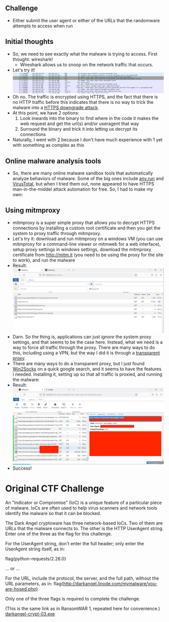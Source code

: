 ## Challenge
- Either submit the user agent or either of the URLs that the randomware attempts to access when run
## Initial thoughts
- So, we need to see exactly what the malware is trying to access. First thought: wireshark!
	- Wireshark allows us to snoop on the network traffic that occurs.
- Let's try it! ![wireshark-darkangel.png](../../_resources/wireshark-darkangel.png)
- Oh no. The traffic is encrypted using HTTPS, and the fact that there is no HTTP traffic before this indicates that there is no way to trick the malware into a [HTTPS downgrade attack](https://auth0.com/blog/preventing-https-downgrade-attacks/).
- At this point, we have 2 options:
	1) Look inwards into the binary to find where in the code it makes the web request and get the url(s) and/or useragent that way
	2) Surround the binary and trick it into letting us decrypt its connections
- Naturally, I went with 2 because I don't have much experience with 1 yet with something as complex as this
## Online malware analysis tools
- So, there are many online malware sandbox tools that automatically analyze behaviors of malware. Some of the big ones include [any.run](https://any.run/) and [VirusTotal](https://www.virustotal.com/), but when I tried them out, none appeared to have HTTPS man-in-the-middel attack automation for free. So, I had to make my own:
## Using mitmproxy
- mitmproxy is a super simple proxy that allows you to decrypt HTTPS connections by installing a custom root certificate and then you get the system to proxy traffic through mitmproxy.
- Let's try it: download and run mitmproxy on a windows VM (you can use mitmproxy for a command-line viewer or mitmweb for a web interface), setup proxy settings in windows settings, download the mitmproxy certificate from http://mitm.it (you need to be using the proxy for the site to work), and run the malware
- Result: ![nothing-darkangel.png](../../_resources/nothing-darkangel.png)
- Darn. So the thing is, applications can just *ignore* the system proxy settings, and that seems to be the case here. Instead, what we need is a way to force all traffic through the proxy. There are many ways to do this, including using a VPN, but the way I did it is through a [transparent proxy](https://en.wikipedia.org/wiki/Proxy_server#Transparent_proxy).
- There are many ways to do a transparent proxy, but I just found [Win2Socks](https://win2socks.com/) on a quick google search, and it seems to have the features I needed. Installing it, setting up so that all traffic is proxied, and running the malware:
- Result: ![final-result-darkangel-censored.png](../../_resources/final-result-darkangel-censored.png)
- Success!
# Original CTF Challenge
An "Indicator or Compromise" (IoC) is a unique feature of a particular piece of malware. IoCs are often used to help virus scanners and network tools identify the malware so that it can be blocked.

The Dark Angel cryptoware has three network-based IoCs. Two of them are URLs that the malware connects to. The other is the HTTP UserAgent string. Enter one of the three as the flag for this challenge.

For the UserAgent string, don't enter the full header; only enter the UserAgent string itself, as in:

flag{python-requests/2.26.0}

... or ...

For the URL, include the protocol, the server, and the full path, without the URL parameters, as in: flag{http://darkangel.linode.com/mymalware/you-are-hosed.php}

Only one of the three flags is required to complete the challenge.

(This is the same link as in RansomWAR 1, repeated here for convenience.)
[darkangel-crypt-03.exe](../../_resources/darkangel-crypt-03.exe)